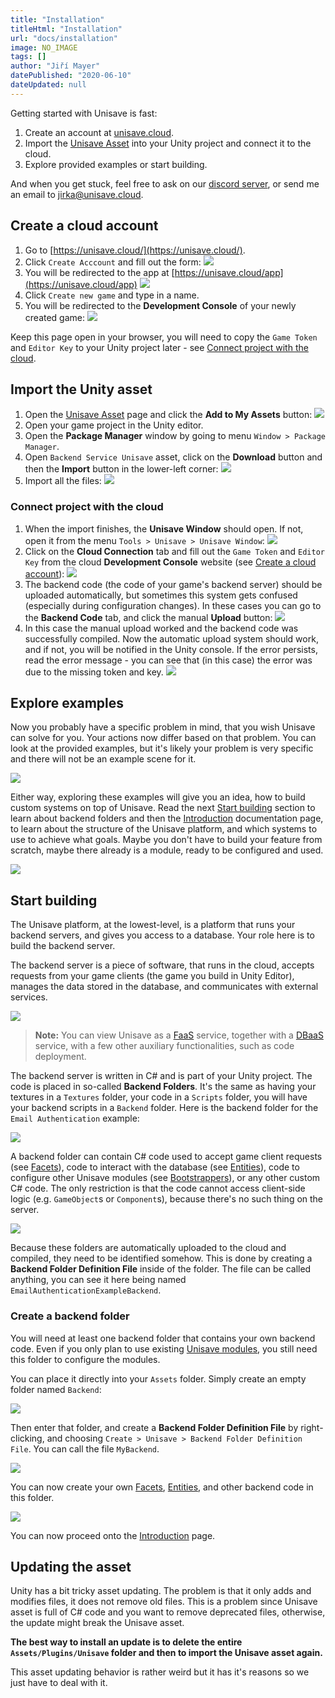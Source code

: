 ```yaml
---
title: "Installation"
titleHtml: "Installation"
url: "docs/installation"
image: NO_IMAGE
tags: []
author: "Jiří Mayer"
datePublished: "2020-06-10"
dateUpdated: null
---
```



Getting started with Unisave is fast:

1. Create an account at [unisave.cloud](https://unisave.cloud).
2. Import the [Unisave Asset](https://assetstore.unity.com/packages/slug/142705) into your Unity project and connect it to the cloud.
3. Explore provided examples or start building.

And when you get stuck, feel free to ask on our [discord server](https://discord.gg/XV696Tp), or send me an email to [jirka@unisave.cloud](mailto:jirka@unisave.cloud).


## Create a cloud account

1. Go to [https://unisave.cloud/](https://unisave.cloud/).
2. Click `Create Acccount` and fill out the form:
    <img src="register-form.png" style="max-width: 350px">
3. You will be redirected to the app at [https://unisave.cloud/app](https://unisave.cloud/app)
    <img src="your-games-screen.png" class="with-border">
4. Click `Create new game` and type in a name.
5. You will be redirected to the **Development Console** of your newly created game:
    <img src="development-console-screen.png" class="with-border">

Keep this page open in your browser, you will need to copy the `Game Token` and `Editor Key` to your Unity project later - see [Connect project with the cloud](#connect-project-with-the-cloud).


## Import the Unity asset

1. Open the [Unisave Asset](https://assetstore.unity.com/packages/slug/142705) page and click the **Add to My Assets** button:
    <img src="asset-store-listing.png" class="with-border">
2. Open your game project in the Unity editor.
3. Open the **Package Manager** window by going to menu `Window > Package Manager`.
4. Open `Backend Service Unisave` asset, click on the **Download** button and then the **Import** button in the lower-left corner:
    <img src="package-manager-listing.png">
5. Import all the files:
    <img src="import-dialog.png">


### Connect project with the cloud

1. When the import finishes, the **Unisave Window** should open. If not, open it from the menu `Tools > Unisave > Unisave Window`:
    <img src="unisave-window.png">
2. Click on the **Cloud Connection** tab and fill out the `Game Token` and `Editor Key` from the cloud **Development Console** website (see [Create a cloud account](#create-a-cloud-account)):
    <img src="cloud-connection-tab.png">
3. The backend code (the code of your game's backend server) should be uploaded automatically, but sometimes this system gets confused (especially during configuration changes). In these cases you can go to the **Backend Code** tab, and click the manual **Upload** button:
    <img src="backend-upload-error.png">
4. In this case the manual upload worked and the backend code was successfully compiled. Now the automatic upload system should work, and if not, you will be notified in the Unity console. If the error persists, read the error message - you can see that (in this case) the error was due to the missing token and key.
    <img src="backend-upload-success.png">


## Explore examples

Now you probably have a specific problem in mind, that you wish Unisave can solve for you. Your actions now differ based on that problem. You can look at the provided examples, but it's likely your problem is very specific and there will not be an example scene for it.

<img src="unisave-examples.png">

Either way, exploring these examples will give you an idea, how to build custom systems on top of Unisave. Read the next [Start building](#start-building) section to learn about backend folders and then the [Introduction](../introduction/introduction.md) documentation page, to learn about the structure of the Unisave platform, and which systems to use to achieve what goals. Maybe you don't have to build your feature from scratch, maybe there already is a module, ready to be configured and used.

<img src="email-auth-example.png">


## Start building

The Unisave platform, at the lowest-level, is a platform that runs your backend servers, and gives you access to a database. Your role here is to build the backend server.

The backend server is a piece of software, that runs in the cloud, accepts requests from your game clients (the game you build in Unity Editor), manages the data stored in the database, and communicates with external services.

<img src="platform-diagram.png">

> **Note:** You can view Unisave as a [FaaS](https://en.wikipedia.org/wiki/Function_as_a_service) service, together with a [DBaaS](https://en.wikipedia.org/wiki/Cloud_database) service, with a few other auxiliary functionalities, such as code deployment.

The backend server is written in C# and is part of your Unity project. The code is placed in so-called **Backend Folders**. It's the same as having your textures in a `Textures` folder, your code in a `Scripts` folder, you will have your backend scripts in a `Backend` folder. Here is the backend folder for the `Email Authentication` example:

<img src="backend-folder.png">

A backend folder can contain C# code used to accept game client requests (see [Facets](../facets.md)), code to interact with the database (see [Entities](../entities.md)), code to configure other Unisave modules (see [Bootstrappers](../bootstrapping.md)), or any other custom C# code. The only restriction is that the code cannot access client-side logic (e.g. `GameObject`s or `Component`s), because there's no such thing on the server.

<img src="backend-folder-contents.png">

Because these folders are automatically uploaded to the cloud and compiled, they need to be identified somehow. This is done by creating a **Backend Folder Definition File** inside of the folder. The file can be called anything, you can see it here being named `EmailAuthenticationExampleBackend`.


### Create a backend folder

You will need at least one backend folder that contains your own backend code. Even if you only plan to use existing [Unisave modules](../modules.md), you still need this folder to configure the modules.

You can place it directly into your `Assets` folder. Simply create an empty folder named `Backend`:

<img src="new-backend-folder.png">

Then enter that folder, and create a **Backend Folder Definition File** by right-clicking, and choosing `Create > Unisave > Backend Folder Definition File`. You can call the file `MyBackend`.

<img src="create-bfdf-menu.png">

You can now create your own [Facets](../facets.md), [Entities](../entities.md), and other backend code in this folder.

<img src="new-backend-contents.png">

You can now proceed onto the [Introduction](../introduction/introduction.md) page.


## Updating the asset

Unity has a bit tricky asset updating. The problem is that it only adds and modifies files, it does not remove old files. This is a problem since Unisave asset is full of C# code and you want to remove deprecated files, otherwise, the update might break the Unisave asset.

**The best way to install an update is to delete the entire `Assets/Plugins/Unisave` folder and then to import the Unisave asset again.**

This asset updating behavior is rather weird but it has it's reasons so we just have to deal with it.


